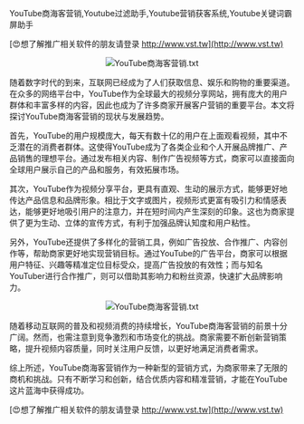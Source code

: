 YouTube商海客营销,Youtube过滤助手,Youtube营销获客系统,Youtube关键词霸屏助手

[😍想了解推广相关软件的朋友请登录 http://www.vst.tw](http://www.vst.tw)

 <center><img src="https://vst.tw/MP4/tuiguang/png/2.png" alt="YouTube商海客营销.txt"></center>

随着数字时代的到来，互联网已经成为了人们获取信息、娱乐和购物的重要渠道。在众多的网络平台中，YouTube作为全球最大的视频分享网站，拥有庞大的用户群体和丰富多样的内容，因此也成为了许多商家开展客户营销的重要平台。本文将探讨YouTube商海客营销的现状与发展趋势。

首先，YouTube的用户规模庞大，每天有数十亿的用户在上面观看视频，其中不乏潜在的消费者群体。这使得YouTube成为了各类企业和个人开展品牌推广、产品销售的理想平台。通过发布相关内容、制作广告视频等方式，商家可以直接面向全球用户展示自己的产品和服务，有效拓展市场。

其次，YouTube作为视频分享平台，更具有直观、生动的展示方式，能够更好地传达产品信息和品牌形象。相比于文字或图片，视频形式更富有吸引力和情感表达，能够更好地吸引用户的注意力，并在短时间内产生深刻的印象。这也为商家提供了更为生动、立体的宣传方式，有利于加强品牌认知度和用户粘性。

另外，YouTube还提供了多样化的营销工具，例如广告投放、合作推广、内容创作等，帮助商家更好地实现营销目标。通过YouTube的广告平台，商家可以根据用户特征、兴趣等精准定位目标受众，提高广告投放的有效性；而与知名YouTuber进行合作推广，则可以借助其影响力和粉丝资源，快速扩大品牌影响力。

 <center><img src="https://vst.tw/MP4/tuiguang/png/3.png" alt="YouTube商海客营销.txt"></center>

随着移动互联网的普及和视频消费的持续增长，YouTube商海客营销的前景十分广阔。然而，也需注意到竞争激烈和市场变化的挑战。商家需要不断创新营销策略，提升视频内容质量，同时关注用户反馈，以更好地满足消费者需求。

综上所述，YouTube商海客营销作为一种新型的营销方式，为商家带来了无限的商机和挑战。只有不断学习和创新，结合优质内容和精准营销，才能在YouTube这片蓝海中获得成功。

[😍想了解推广相关软件的朋友请登录 http://www.vst.tw](http://www.vst.tw)



